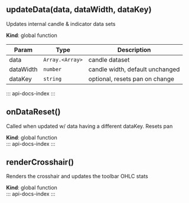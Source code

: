 <a id="updateData"></a>

## updateData(data, dataWidth, dataKey)
Updates internal candle & indicator data sets

**Kind**: global function  

| Param | Type | Description |
| --- | --- | --- |
| data | <code>Array.&lt;Array&gt;</code> | candle dataset |
| dataWidth | <code>number</code> | candle width, default unchanged |
| dataKey | <code>string</code> | optional, resets pan on change |

::: api-docs-index
:::
<a id="onDataReset"></a>

## onDataReset()
Called when updated w/ data having a different dataKey. Resets pan

**Kind**: global function  
::: api-docs-index
:::
<a id="renderCrosshair"></a>

## renderCrosshair()
Renders the crosshair and updates the toolbar OHLC stats

**Kind**: global function  
::: api-docs-index
:::
